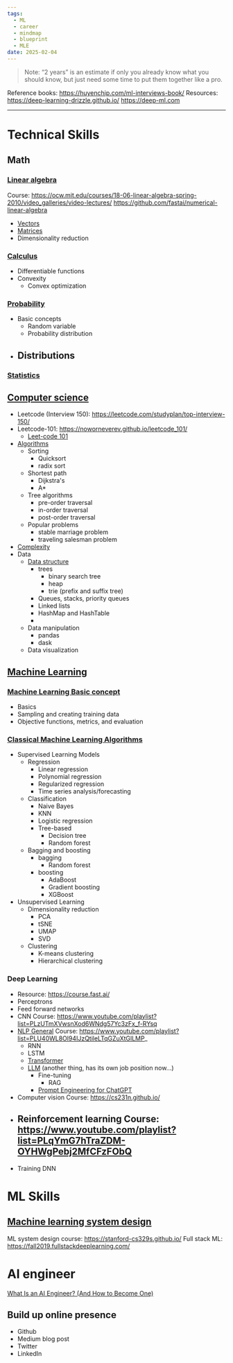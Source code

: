 ```yaml
---
tags:
  - ML
  - career
  - mindmap
  - blueprint
  - MLE
date: 2025-02-04
---
```


> Note: “2 years” is an estimate if only you already know what you should know, but just need some time to put them together like a pro.

Reference books: https://huyenchip.com/ml-interviews-book/
Resources:
https://deep-learning-drizzle.github.io/
https://deep-ml.com

---
# Technical Skills
## Math
### [Linear algebra](Linear%20algebra.md)
Course: https://ocw.mit.edu/courses/18-06-linear-algebra-spring-2010/video_galleries/video-lectures/
https://github.com/fastai/numerical-linear-algebra
- [Vectors](Vectors.md)
- [Matrices](Matrices.md)
- Dimensionality reduction
### [Calculus](Calculus.md)
- Differentiable functions
- Convexity
	- Convex optimization
### [Probability](Probability.md)
- Basic concepts
	- Random variable
	- Probability distribution
- Distributions
	- 
### [Statistics](Statistics.md)
## [Computer science](Computer%20science.md)
- Leetcode (Interview 150): https://leetcode.com/studyplan/top-interview-150/
- Leetcode-101: https://noworneverev.github.io/leetcode_101/
	- [Leet-code 101](Leet-code%20101.md)
- [Algorithms](Algorithms.md)
	- Sorting
		- Quicksort
		- radix sort
	- Shortest path
		- Dijkstra's
		- A*
	- Tree algorithms
		- pre-order traversal
		- in-order traversal
		- post-order traversal
	- Popular problems
		- stable marriage problem
		- traveling salesman problem
- [Complexity](Complexity.md)
- Data
	- [Data structure](Data%20structure.md)
		- trees
			- binary search tree
			- heap
			- trie (prefix and suffix tree)
		- Queues, stacks, priority queues
		- Linked lists
		- HashMap and HashTable
		- 
	- Data manipulation
		- pandas
		- dask
	- Data visualization
## [Machine Learning](Machine%20Learning.md)
### [Machine Learning Basic concept](Machine%20Learning%20Basic%20concept.md)
- Basics
- Sampling and creating training data
- Objective functions, metrics, and evaluation
### [Classical Machine Learning Algorithms](Classical%20Machine%20Learning%20Algorithms.md)
- Supervised Learning Models
	- Regression
		- Linear regression
		- Polynomial regression
		- Regularized regression
		- Time series analysis/forecasting
	- Classification 
		- Naive Bayes
		- KNN
		- Logistic regression
		- Tree-based
			- Decision tree
			- Random forest
	- Bagging and boosting
		- bagging
			- Random forest
		- boosting
			- AdaBoost
			- Gradient boosting
			- XGBoost
- Unsupervised Learning
	- Dimensionality reduction
		- PCA
		- tSNE
		- UMAP
		- SVD
	- Clustering
		- K-means clustering
		- Hierarchical clustering
### Deep Learning
- Resource: https://course.fast.ai/
- Perceptrons
- Feed forward networks
- CNN
	Course: https://www.youtube.com/playlist?list=PLzUTmXVwsnXod6WNdg57Yc3zFx_f-RYsq
- [NLP General](NLP%20General.md)
	Course: https://www.youtube.com/playlist?list=PLU40WL8Ol94IJzQtileLTqGZuXtGlLMP_
	- RNN
	- LSTM
	- [Transformer](Transformer.md)
	- [LLM](LLM.md) (another thing, has its own job position now...)
		- Fine-tuning
			- RAG
		- [Prompt Engineering for ChatGPT](Prompt%20Engineering%20for%20ChatGPT.md)
- Computer vision
	Course: https://cs231n.github.io/
- Reinforcement learning
	Course: https://www.youtube.com/playlist?list=PLqYmG7hTraZDM-OYHWgPebj2MfCFzFObQ
	- 
- Training DNN

# ML Skills
## [Machine learning system design](Machine%20learning%20system%20design.md)
ML system design course: https://stanford-cs329s.github.io/
Full stack ML: https://fall2019.fullstackdeeplearning.com/
# AI engineer
[What Is an AI Engineer? (And How to Become One)](https://www.coursera.org/articles/ai-engineer)

## Build up online presence
- Github
- Medium blog post
- Twitter
- LinkedIn

